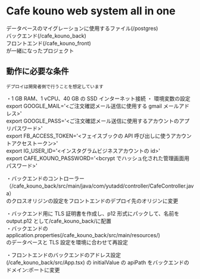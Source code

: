 # Cafe kouno web system all in one

データベースのマイグレーションに使用するファイル(/postgres)  
バックエンド(/cafe_kouno_back)  
フロントエンド(/cafe_kouno_front)  
が一緒になったプロジェクト

## 動作に必要な条件

```japanese
デプロイは開発者側で行うことを想定しています
```

・1 GB RAM、1 vCPU、40 GB の SSD インターネット接続
・ 環境変数の設定  
export GOOGLE_MAIL='<ご注文確認メール送信に使用する gmail メールアドレス>'  
export GOOGLE_PASS='<ご注文確認メール送信に使用するアカウントのアプリパスワード>'  
export FB_ACCESS_TOKEN='<フェイスブックの API 呼び出しに使うアカウントアクセストークン>'  
export IG_USER_ID='<インスタグラムビジネスアカウントの id>'  
export CAFE_KOUNO_PASSWORD='<bcrypt でハッシュ化された管理画面用パスワード>'  

・バックエンドのコントローラー（/cafe_kouno_back/src/main/java/com/yutadd/controller/CafeController.java）  
のクロスオリジンの設定をフロントエンドのデプロイ先のオリジンに変更

・バックエンド用に TLS 証明書を作成し、p12 形式にパックして、名前を output.p12 として/cafe_kouno_back/に配置  
・バックエンドの application.properties(/cafe_kouno_back/src/main/resources/)  
のデータベースと TLS 設定を環境に合わせて再設定

・フロントエンドのバックエンドのアドレス設定(/cafe_kouno_back/src/App.tsx)
の initialValue の apiPath をバックエンドのドメイン:ポートに変更
